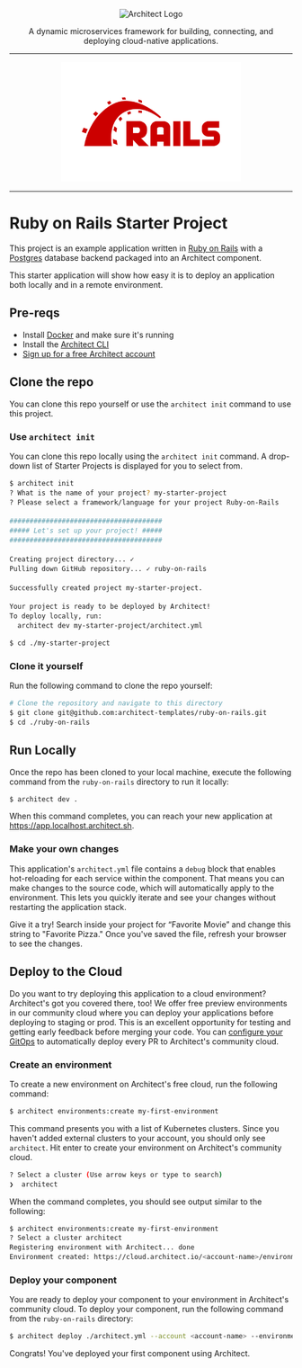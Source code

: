 <p align="center">
  <picture>
    <source media="(prefers-color-scheme: dark)" srcset="https://cdn.architect.io/logo/horizontal-inverted.png">
    <source media="(prefers-color-scheme: light)" srcset="https://cdn.architect.io/logo/horizontal.png">
    <img width="320" alt="Architect Logo" src="https://cdn.architect.io/logo/horizontal.png">
  </picture>
</p>

<p align="center">
  A dynamic microservices framework for building, connecting, and deploying cloud-native applications.
</p>

---

<p align="center">
  <a href="//rubyonrails.org" target="blank"><img src="./rails_logo.svg" width="320" alt="Rails Logo" /></a>
</p>

---

# Ruby on Rails Starter Project

This project is an example application written in [Ruby on Rails](https://rubyonrails.org/) with a [Postgres](https://www.postgresql.org/) database backend packaged into an Architect component.

This starter application will show how easy it is to deploy an application both locally and in a remote environment.

## Pre-reqs
* Install [Docker](https://docs.docker.com/get-docker/) and make sure it's running
* Install the [Architect CLI](https://github.com/architect-team/architect-cli)
* [Sign up for a free Architect account](https://cloud.architect.io/signup)

## Clone the repo
You can clone this repo yourself or use the `architect init` command to use this project.

### Use `architect init`
You can clone this repo locally using the `architect init` command. A drop-down list of Starter Projects is
displayed for you to select from.

```bash
$ architect init
? What is the name of your project? my-starter-project
? Please select a framework/language for your project Ruby-on-Rails

######################################
##### Let's set up your project! #####
######################################

Creating project directory... ✓
Pulling down GitHub repository... ✓ ruby-on-rails

Successfully created project my-starter-project.

Your project is ready to be deployed by Architect!
To deploy locally, run:
  architect dev my-starter-project/architect.yml
```

```sh
$ cd ./my-starter-project
```

### Clone it yourself
Run the following command to clone the repo yourself:

```sh
# Clone the repository and navigate to this directory
$ git clone git@github.com:architect-templates/ruby-on-rails.git
$ cd ./ruby-on-rails
```

## Run Locally
Once the repo has been cloned to your local machine, execute the following command from the `ruby-on-rails` directory to run it locally:

```sh
$ architect dev .
```

When this command completes, you can reach your new application at https://app.localhost.architect.sh.
### Make your own changes

This application's `architect.yml` file contains a `debug` block that enables hot-reloading for each service
within the component. That means you can make changes to the source code, which will automatically apply to the environment. This lets you quickly iterate and see your changes without restarting the
application stack.

Give it a try! Search inside your project for “Favorite Movie” and change this string to "Favorite Pizza." Once you've saved the file, refresh your browser to see the changes.

## Deploy to the Cloud
Do you want to try deploying this application to a cloud environment? Architect's got you covered there, too!
We offer free preview environments in our community cloud where you can deploy your applications
before deploying to staging or prod. This is an excellent opportunity for testing and getting early feedback before merging
your code. You can [configure your GitOps](https://docs.architect.io/tutorial/creating-a-component)
to automatically deploy every PR to Architect's community cloud.

### Create an environment

To create a new environment on Architect's
free cloud, run the following command:

```sh
$ architect environments:create my-first-environment
```
This command presents you with a list of Kubernetes clusters. Since you haven't added external clusters to your
account, you should only see `architect`. Hit enter to create your environment on Architect's community cloud.

```sh
? Select a cluster (Use arrow keys or type to search)
❯  architect
```
When the command completes, you should see output similar to the following:
```sh
$ architect environments:create my-first-environment
? Select a cluster architect
Registering environment with Architect... done
Environment created: https://cloud.architect.io/<account-name>/environments/my-first-environment
```

### Deploy your component

You are ready to deploy your component to your environment in Architect's community cloud. To deploy your component,
run the following command from the `ruby-on-rails` directory:

```sh
$ architect deploy ./architect.yml --account <account-name> --environment my-first-environment
```
Congrats! You've deployed your first component using Architect.
